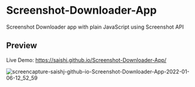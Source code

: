 # Screenshot-Downloader-App
Screenshot Downloader app with plain JavaScript using Screenshot API

## Preview
Live Demo: https://saishj.github.io/Screenshot-Downloader-App/

![screencapture-saishj-github-io-Screenshot-Downloader-App-2022-01-06-12_52_59](https://user-images.githubusercontent.com/59008917/148344934-18065860-a276-4822-aa02-de9d136ca67e.png)
